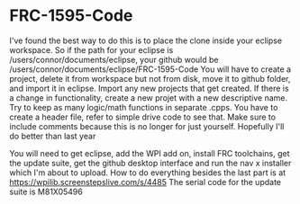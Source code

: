 # FRC-1595-Code
I've found the best way to do this is to place the clone inside your eclipse workspace.
So if the path for your eclipse is /users/connor/documents/eclipse, your github would be /users/connor/documents/eclipse/FRC-1595-Code
You will have to create a project, delete it from workspace but not from disk, move it to github folder, and import it in eclipse.
Import any new projects that get created.
If there is a change in functionality, create a new projet with a new descriptive name.
Try to keep as many logic/math functions in separate .cpps. You have to create a header file, refer to simple drive code to see that.
Make sure to include comments because this is no longer for just yourself. Hopefully I'll do better than last year

You will need to get eclipse, add the WPI add on, install FRC toolchains, get the update suite, get the github desktop interface and run
the nav x installer which I'm about to upload. How to do everything besides the last part is at https://wpilib.screenstepslive.com/s/4485
The serial code for the update suite is M81X05496